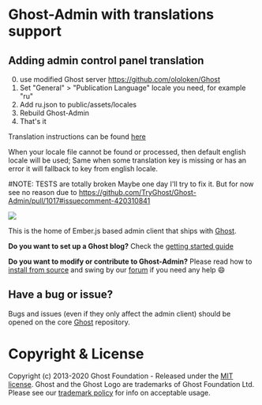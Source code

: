 # Ghost-Admin with translations support
## Adding admin control panel translation
0. use modified Ghost server https://github.com/ololoken/Ghost
1. Set "General" > "Publication Language" locale you need, for example "ru"
2. Add ru.json to public/assets/locales
3. Rebuild Ghost-Admin
4. That's it

Translation instructions can be found [here](https://github.com/ember-intl)

When your locale file cannot be found or processed, then default english locale will be used;
Same when some translation key is missing or has an error it will fallback to key from english locale.

#NOTE: TESTS are totally broken
Maybe one day I'll try to fix it. But for now see no reason due to https://github.com/TryGhost/Ghost-Admin/pull/1017#issuecomment-420310841 

![](https://github.com/TryGhost/Admin/workflows/Test%20Suite/badge.svg?branch=master)

This is the home of Ember.js based admin client that ships with [Ghost](https://github.com/tryghost/ghost).

**Do you want to set up a Ghost blog?** Check the [getting started guide](https://ghost.org/docs/concepts/introduction/)

**Do you want to modify or contribute to Ghost-Admin?** Please read how to [install from source](https://ghost.org/docs/install/source/) and swing by our [forum](https://forum.ghost.org) if you need any help 😄

## Have a bug or issue?

Bugs and issues (even if they only affect the admin client) should be opened on the core [Ghost](https://github.com/tryghost/ghost/issues) repository.

# Copyright & License

Copyright (c) 2013-2020 Ghost Foundation - Released under the [MIT license](LICENSE). Ghost and the Ghost Logo are trademarks of Ghost Foundation Ltd. Please see our [trademark policy](https://ghost.org/trademark/) for info on acceptable usage.
